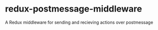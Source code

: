 # redux-postmessage-middleware
A Redux middleware for sending and recieving actions over postmessage
